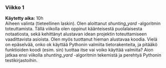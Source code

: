 ### Viikko 1
**Käytetty aika:** 10h  
Aiheen valinta (tieteellinen laskin). Olen aloittanut *shunting_yard* -algoritmin toteuttamista.
Tällä viikolla olen oppinut käänteisestä puolalaisesta notaatiosta, sekä kehittänyt alustavan idean projektin toteuttamiseen vaadittavista asioista. Olen myös tuottanut hieman alustavaa koodia. Vielä on epäselvää, onko ok käyttää Pythonin valmiita tietorakenteita, ja pitääkö funktioiden koodi (esim. sin) tuottaa itse vai voiko käyttää valmiita? 
Aion jatkaa ensi viikolla *shunting_yard* -algoritmin tekemistä ja perehtyä Pythonin testikirjastoihin.
